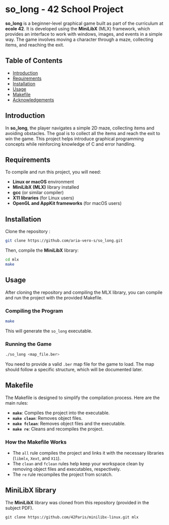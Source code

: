 # so_long - 42 School Project

**so_long** is a beginner-level graphical game built as part of the curriculum at **ecole 42**. It is developed using the **MiniLibX** (MLX) framework, which provides an interface to work with windows, images, and events in a simple way. The game involves moving a character through a maze, collecting items, and reaching the exit.

## Table of Contents
- [Introduction](#introduction)
- [Requirements](#requirements)
- [Installation](#installation)
- [Usage](#usage)
- [Makefile](#makefile)
- [Acknowledgements](#acknowledgements)

## Introduction
In **so_long**, the player navigates a simple 2D maze, collecting items and avoiding obstacles. The goal is to collect all the items and reach the exit to win the game. This project helps introduce graphical programming concepts while reinforcing knowledge of C and error handling.

## Requirements
To compile and run this project, you will need:
- **Linux or macOS** environment
- **MiniLibX (MLX)** library installed
- **gcc** (or similar compiler)
- **X11 libraries** (for Linux users)
- **OpenGL and AppKit frameworks** (for macOS users)

## Installation
Clone the repository :
```bash
git clone https://github.com/aria-vero-s/so_long.git
```

Then, compile the **MiniLibX** library:

```bash
cd mlx
make
```

## Usage
After cloning the repository and compiling the MLX library, you can compile and run the project with the provided Makefile.

### Compiling the Program
```bash
make
```

This will generate the `so_long` executable.

### Running the Game
```bash
./so_long <map_file.ber>
```

You need to provide a valid `.ber` map file for the game to load. The map should follow a specific structure, which will be documented later.

## Makefile
The Makefile is designed to simplify the compilation process. Here are the main rules:

- **`make`**: Compiles the project into the executable.
- **`make clean`**: Removes object files.
- **`make fclean`**: Removes object files and the executable.
- **`make re`**: Cleans and recompiles the project.

### How the Makefile Works
- The `all` rule compiles the project and links it with the necessary libraries (`libmlx`, `Xext`, and `X11`).
- The `clean` and `fclean` rules help keep your workspace clean by removing object files and executables, respectively.
- The `re` rule recompiles the project from scratch.

## MiniLibX library
The  **MiniLibX** library was cloned from this repository (provided in the subject PDF).
```
git clone https://github.com/42Paris/minilibx-linux.git mlx
```
